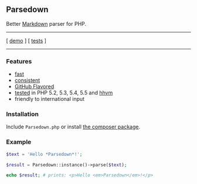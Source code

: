 ## Parsedown

Better [Markdown](http://en.wikipedia.org/wiki/Markdown) parser for PHP.

***

[ [demo](http://parsedown.org/demo) ] [ [tests](http://parsedown.org/tests/) ]

***

### Features

* [fast](http://parsedown.org/speed)
* [consistent](http://parsedown.org/consistency)
* [GitHub Flavored](https://help.github.com/articles/github-flavored-markdown)
* [tested](https://travis-ci.org/erusev/parsedown) in PHP 5.2, 5.3, 5.4, 5.5 and [hhvm](http://www.hhvm.com/)
* friendly to international input

### Installation

Include `Parsedown.php` or install [the composer package](https://packagist.org/packages/erusev/parsedown).

### Example

```php
$text = 'Hello *Parsedown*!';

$result = Parsedown::instance()->parse($text);

echo $result; # prints: <p>Hello <em>Parsedown</em>!</p>
```
